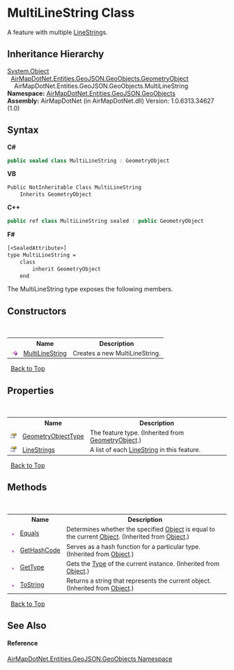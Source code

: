 # MultiLineString Class
 

A feature with multiple <a href="74632d83-31f0-af68-c039-d256be6e59c5">LineString</a>s.


## Inheritance Hierarchy
<a href="http://msdn2.microsoft.com/en-us/library/e5kfa45b" target="_blank">System.Object</a><br />&nbsp;&nbsp;<a href="6819a0a5-e25b-befd-47e6-62c271889862">AirMapDotNet.Entities.GeoJSON.GeoObjects.GeometryObject</a><br />&nbsp;&nbsp;&nbsp;&nbsp;AirMapDotNet.Entities.GeoJSON.GeoObjects.MultiLineString<br />
**Namespace:**&nbsp;<a href="53277a20-13b4-4ad7-12a4-b69a3037c159">AirMapDotNet.Entities.GeoJSON.GeoObjects</a><br />**Assembly:**&nbsp;AirMapDotNet (in AirMapDotNet.dll) Version: 1.0.6313.34627 (1.0)

## Syntax

**C#**<br />
``` C#
public sealed class MultiLineString : GeometryObject
```

**VB**<br />
``` VB
Public NotInheritable Class MultiLineString
	Inherits GeometryObject
```

**C++**<br />
``` C++
public ref class MultiLineString sealed : public GeometryObject
```

**F#**<br />
``` F#
[<SealedAttribute>]
type MultiLineString =  
    class
        inherit GeometryObject
    end
```

The MultiLineString type exposes the following members.


## Constructors
&nbsp;<table><tr><th></th><th>Name</th><th>Description</th></tr><tr><td>![Public method](media/pubmethod.gif "Public method")</td><td><a href="20fb0033-081b-262d-92e0-92223e3e8da8">MultiLineString</a></td><td>
Creates a new MultiLineString.</td></tr></table>&nbsp;
<a href="#multilinestring-class">Back to Top</a>

## Properties
&nbsp;<table><tr><th></th><th>Name</th><th>Description</th></tr><tr><td>![Public property](media/pubproperty.gif "Public property")</td><td><a href="02b650c8-1f38-39aa-f433-0f5f0b01c099">GeometryObjectType</a></td><td>
The feature type.
 (Inherited from <a href="6819a0a5-e25b-befd-47e6-62c271889862">GeometryObject</a>.)</td></tr><tr><td>![Public property](media/pubproperty.gif "Public property")</td><td><a href="6797c639-a9b5-efa8-5aed-8efd1e0916cc">LineStrings</a></td><td>
A list of each <a href="74632d83-31f0-af68-c039-d256be6e59c5">LineString</a> in this feature.</td></tr></table>&nbsp;
<a href="#multilinestring-class">Back to Top</a>

## Methods
&nbsp;<table><tr><th></th><th>Name</th><th>Description</th></tr><tr><td>![Public method](media/pubmethod.gif "Public method")</td><td><a href="http://msdn2.microsoft.com/en-us/library/bsc2ak47" target="_blank">Equals</a></td><td>
Determines whether the specified <a href="http://msdn2.microsoft.com/en-us/library/e5kfa45b" target="_blank">Object</a> is equal to the current <a href="http://msdn2.microsoft.com/en-us/library/e5kfa45b" target="_blank">Object</a>.
 (Inherited from <a href="http://msdn2.microsoft.com/en-us/library/e5kfa45b" target="_blank">Object</a>.)</td></tr><tr><td>![Public method](media/pubmethod.gif "Public method")</td><td><a href="http://msdn2.microsoft.com/en-us/library/zdee4b3y" target="_blank">GetHashCode</a></td><td>
Serves as a hash function for a particular type.
 (Inherited from <a href="http://msdn2.microsoft.com/en-us/library/e5kfa45b" target="_blank">Object</a>.)</td></tr><tr><td>![Public method](media/pubmethod.gif "Public method")</td><td><a href="http://msdn2.microsoft.com/en-us/library/dfwy45w9" target="_blank">GetType</a></td><td>
Gets the <a href="http://msdn2.microsoft.com/en-us/library/42892f65" target="_blank">Type</a> of the current instance.
 (Inherited from <a href="http://msdn2.microsoft.com/en-us/library/e5kfa45b" target="_blank">Object</a>.)</td></tr><tr><td>![Public method](media/pubmethod.gif "Public method")</td><td><a href="http://msdn2.microsoft.com/en-us/library/7bxwbwt2" target="_blank">ToString</a></td><td>
Returns a string that represents the current object.
 (Inherited from <a href="http://msdn2.microsoft.com/en-us/library/e5kfa45b" target="_blank">Object</a>.)</td></tr></table>&nbsp;
<a href="#multilinestring-class">Back to Top</a>

## See Also


#### Reference
<a href="53277a20-13b4-4ad7-12a4-b69a3037c159">AirMapDotNet.Entities.GeoJSON.GeoObjects Namespace</a><br />